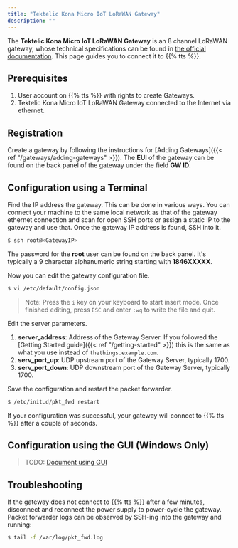 ```yaml
---
title: "Tektelic Kona Micro IoT LoRaWAN Gateway"
description: ""
---
```


The **Tektelic Kona Micro IoT LoRaWAN Gateway** is an 8 channel LoRaWAN gateway, whose technical specifications can be found in [the official documentation](https://tektelic.com/wp-content/uploads/KONA-Micro.pdf). This page guides you to connect it to {{% tts %}}.

<!--more-->

## Prerequisites

1. User account on {{% tts %}} with rights to create Gateways.
2. Tektelic Kona Micro IoT LoRaWAN Gateway connected to the Internet via ethernet.

## Registration

Create a gateway by following the instructions for [Adding Gateways]({{< ref "/gateways/adding-gateways" >}}). The **EUI** of the gateway can be found on the back panel of the gateway under the field **GW ID**.

## Configuration using a Terminal

Find the IP address the gateway. This can be done in various ways. You can connect your machine to the same local network as that of the gateway ethernet connection and scan for open SSH ports or assign a static IP to the gateway and use that. Once the gateway IP address is found, SSH into it.

```bash
$ ssh root@<GatewayIP>
```

The password for the **root** user can be found on the back panel. It's typically a 9 character alphanumeric string starting with **1846XXXXX**.

Now you can edit the gateway configuration file.

```bash
$ vi /etc/default/config.json
```

>Note: Press the `i` key on your keyboard to start insert mode. Once finished editing, press `ESC` and enter `:wq` to write the file and quit.

Edit the server parameters.

1. **server_address**: Address of the Gateway Server. If you followed the [Getting Started guide]({{< ref "/getting-started" >}}) this is the same as what you use instead of `thethings.example.com`.
2. **serv_port_up**: UDP upstream port of the Gateway Server, typically 1700.
3. **serv_port_down**: UDP downstream port of the Gateway Server, typically 1700.

Save the configuration and restart the packet forwarder.

```bash
$ /etc/init.d/pkt_fwd restart
```

If your configuration was successful, your gateway will connect to {{% tts %}} after a couple of seconds.

## Configuration using the GUI (Windows Only)

> TODO: [Document using GUI](https://github.com/TheThingsNetwork/lorawan-stack/issues/1140)

## Troubleshooting

If the gateway does not connect to {{% tts %}} after a few minutes, disconnect and reconnect the power supply to power-cycle the gateway. Packet forwarder logs can be observed by SSH-ing into the gateway and running:

```bash
$ tail -f /var/log/pkt_fwd.log
```

